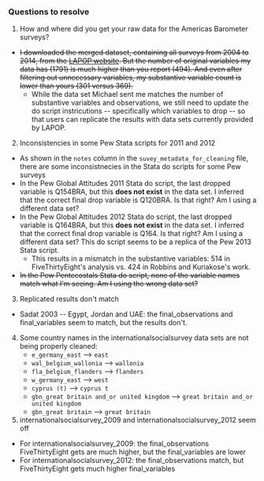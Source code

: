 ### Questions to resolve

1. How and where did you get your raw data for the Americas Barometer surveys?
  * ~~I downloaded the merged dataset, containing all surveys from 2004 to 2014, from the [LAPOP website](http://datasets.americasbarometer.org/database-login/usersearch.php?year=2004). But the number of original variables my data has (1791) is much higher than you report (494). And even after filtering out unnecessary variables, my substantive variable count is lower than yours (301 versus 369).~~
    * While the data set Michael sent me matches the number of substantive variables and observations, we still need to update the do script instricutions -- specifically which variables to drop -- so that users can replicate the results with data sets currently provided by LAPOP.
2. Inconsistencies in some Pew Stata scripts for 2011 and 2012
  * As shown in the `notes` column in the `suvey_metadata_for_cleaning` file, there are some inconsistnecies in the Stata do scripts for some Pew surveys
  * In the Pew Global Attitudes 2011 Stata do script, the last dropped variable is Q154BRA, but this **does not exist** in the data set. I inferred that the correct final drop variable is Q120BRA. Is that right? Am I using a different data set?
  * In the Pew Global Attitudes 2012 Stata do script, the last dropped variable is Q164BRA, but this **does not exist** in the data set. I inferred that the correct final drop variable is Q164. Is that right? Am I using a different data set? This do script seems to be a replica of the Pew 2013 Stata script.
    * This results in a mismatch in the substantive variables: 514 in FiveThirtyEight's analysis vs. 424 in Robbins and Kuriakose's work.
  * ~~In the Pew Pentecostals Stata do script, none of the variable names match what I'm seeing. Am I using the wrong data set?~~
3. Replicated results don't match
  * Sadat 2003 -- Egypt, Jordan and UAE: the final_observations and final_variables seem to match, but the results don't.
4. Some country names in the internationalsocialsurvey data sets are not being properly cleaned:
	* `e_germany_east` --> `east`
	* `wal_belgium_wallonia` --> `wallonia`
	* `fla_belgium_flanders` --> `flanders`
	* `w_germany_east` --> `west`
	* `cyprus (t)` --> `cyprus t`
	* `gbn_great britain and_or united kingdom` --> `great britain and_or united kingdom`
	* `gbn_great britain` --> `great britain`
5. internationalsocialsurvey_2009 and internationalsocialsurvey_2012 seem off
  * For internationalsocialsurvey_2009: the final_observations FiveThirtyEight gets are much higher, but the final_variables are lower
  * For internationalsocialsurvey_2012: the final_observations match, but FiveThirtyEight gets much higher final_variables

